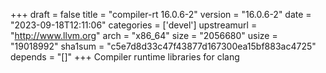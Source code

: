 +++
draft = false
title = "compiler-rt 16.0.6-2"
version = "16.0.6-2"
date = "2023-09-18T12:11:06"
categories = ['devel']
upstreamurl = "http://www.llvm.org"
arch = "x86_64"
size = "2056680"
usize = "19018992"
sha1sum = "c5e7d8d33c47f43877d167300ea15bf883ac4725"
depends = "[]"
+++
Compiler runtime libraries for clang
